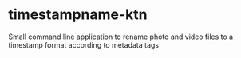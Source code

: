 # timestampname-ktn
Small command line application to rename photo and video files to a timestamp format according to metadata tags

